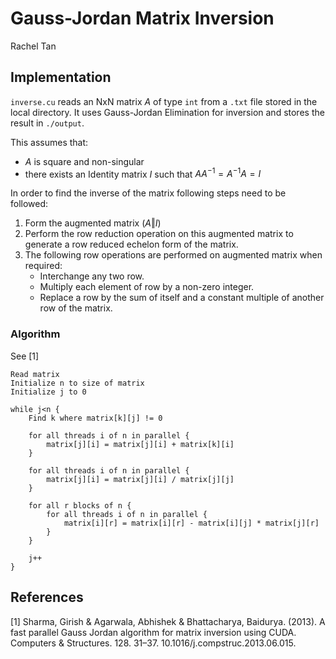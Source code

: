 # Gauss-Jordan Matrix Inversion
Rachel Tan 

## Implementation

`inverse.cu` reads an NxN matrix $A$ of type `int` from a `.txt` file stored in the local directory. It uses Gauss-Jordan Elimination for inversion and stores the result in `./output`.

This assumes that: 
- $A$ is square and non-singular 
- there exists an Identity matrix $I$ such that $A A^{-1} = A^{-1} A = I$


In order to find the inverse of the matrix following steps need to be followed:  

1. Form the augmented matrix $(A \Vert I)$ 
2. Perform the row reduction operation on this augmented matrix to generate a row reduced echelon form of the matrix.
3. The following row operations are performed on augmented matrix when required: 
   - Interchange any two row.
   - Multiply each element of row by a non-zero integer.
   - Replace a row by the sum of itself and a constant multiple of another row of the matrix.

### Algorithm
See [1]

```
Read matrix
Initialize n to size of matrix
Initialize j to 0

while j<n {
    Find k where matrix[k][j] != 0
    
    for all threads i of n in parallel {
        matrix[j][i] = matrix[j][i] + matrix[k][i]
    }

    for all threads i of n in parallel {
        matrix[j][i] = matrix[j][i] / matrix[j][j]
    }

    for all r blocks of n {
        for all threads i of n in parallel {
            matrix[i][r] = matrix[i][r] - matrix[i][j] * matrix[j][r]
        }
    }

    j++
}

```

## References
[1] Sharma, Girish & Agarwala, Abhishek & Bhattacharya, Baidurya. (2013). A fast parallel Gauss Jordan algorithm for matrix inversion using CUDA. Computers & Structures. 128. 31–37. 10.1016/j.compstruc.2013.06.015. 
